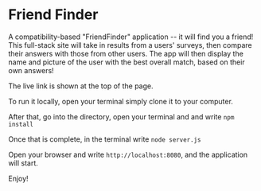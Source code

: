 # Friend Finder

A compatibility-based "FriendFinder" application -- it will find you a friend! This full-stack site will take in results from a users' surveys, then compare their answers with those from other users. The app will then display the name and picture of the user with the best overall match, based on their own answers!

The live link is shown at the top of the page.

To run it locally, open your terminal simply clone it to your computer.

After that, go into the directory, open your terminal and and write ```npm install```

Once that is complete, in the terminal write ```node server.js```

Open your browser and write ```http://localhost:8080```, and the application will start. 

Enjoy!
